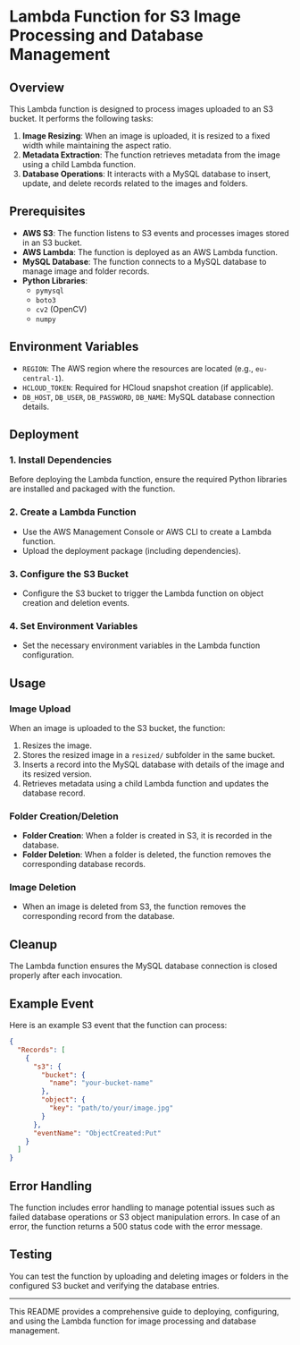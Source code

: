 # Lambda Function for S3 Image Processing and Database Management

## Overview

This Lambda function is designed to process images uploaded to an S3 bucket. It performs the following tasks:

1. **Image Resizing**: When an image is uploaded, it is resized to a fixed width while maintaining the aspect ratio.
2. **Metadata Extraction**: The function retrieves metadata from the image using a child Lambda function.
3. **Database Operations**: It interacts with a MySQL database to insert, update, and delete records related to the images and folders.

## Prerequisites

- **AWS S3**: The function listens to S3 events and processes images stored in an S3 bucket.
- **AWS Lambda**: The function is deployed as an AWS Lambda function.
- **MySQL Database**: The function connects to a MySQL database to manage image and folder records.
- **Python Libraries**:
  - `pymysql`
  - `boto3`
  - `cv2` (OpenCV)
  - `numpy`

## Environment Variables

- `REGION`: The AWS region where the resources are located (e.g., `eu-central-1`).
- `HCLOUD_TOKEN`: Required for HCloud snapshot creation (if applicable).
- `DB_HOST`, `DB_USER`, `DB_PASSWORD`, `DB_NAME`: MySQL database connection details.

## Deployment

### 1. Install Dependencies

Before deploying the Lambda function, ensure the required Python libraries are installed and packaged with the function.

### 2. Create a Lambda Function

- Use the AWS Management Console or AWS CLI to create a Lambda function.
- Upload the deployment package (including dependencies).

### 3. Configure the S3 Bucket

- Configure the S3 bucket to trigger the Lambda function on object creation and deletion events.

### 4. Set Environment Variables

- Set the necessary environment variables in the Lambda function configuration.

## Usage

### Image Upload

When an image is uploaded to the S3 bucket, the function:

1. Resizes the image.
2. Stores the resized image in a `resized/` subfolder in the same bucket.
3. Inserts a record into the MySQL database with details of the image and its resized version.
4. Retrieves metadata using a child Lambda function and updates the database record.

### Folder Creation/Deletion

- **Folder Creation**: When a folder is created in S3, it is recorded in the database.
- **Folder Deletion**: When a folder is deleted, the function removes the corresponding database records.

### Image Deletion

- When an image is deleted from S3, the function removes the corresponding record from the database.

## Cleanup

The Lambda function ensures the MySQL database connection is closed properly after each invocation.

## Example Event

Here is an example S3 event that the function can process:

```json
{
  "Records": [
    {
      "s3": {
        "bucket": {
          "name": "your-bucket-name"
        },
        "object": {
          "key": "path/to/your/image.jpg"
        }
      },
      "eventName": "ObjectCreated:Put"
    }
  ]
}
```

## Error Handling

The function includes error handling to manage potential issues such as failed database operations or S3 object manipulation errors. In case of an error, the function returns a 500 status code with the error message.

## Testing

You can test the function by uploading and deleting images or folders in the configured S3 bucket and verifying the database entries.

---

This README provides a comprehensive guide to deploying, configuring, and using the Lambda function for image processing and database management.
